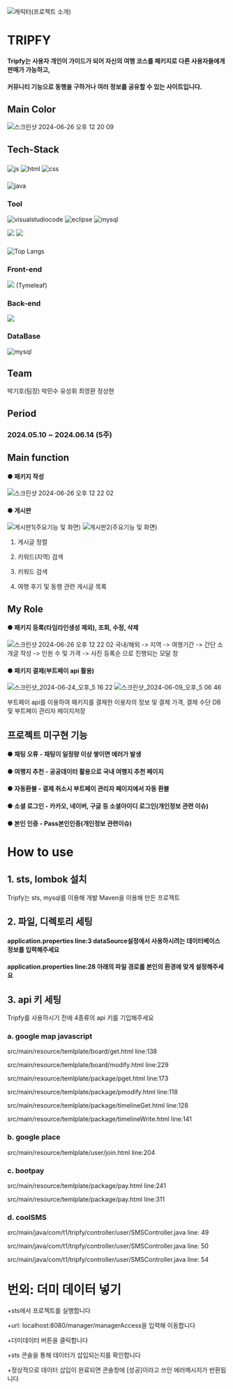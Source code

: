 ![캐릭터(프로젝트 소개)](https://github.com/Burgundysocks/final-project/assets/136434305/7e148ea8-72ed-487d-ac36-14c453672033)

# TRIPFY
#### Tripfy는 사용자 개인이 가이드가 되어 자신의 여행 코스를 패키지로 다른 사용자들에게 판매가 가능하고,
#### 커뮤니티 기능으로 동행을 구하거나 여러 정보를 공유할 수 있는 사이트입니다.

## Main Color

![스크린샷 2024-06-26 오후 12 20 09](https://github.com/Burgundysocks/final-project/assets/136434305/678bc1cf-7867-4db8-85ba-1a6c7132b54d)

## Tech-Stack

### 
![js](https://img.shields.io/badge/JavaScript-F7DF1E?style=for-the-badge&logo=JavaScript&logoColor=white)
![html](https://img.shields.io/badge/HTML-239120?style=for-the-badge&logo=html5&logoColor=white)
![css](https://img.shields.io/badge/CSS-239120?&style=for-the-badge&logo=css3&logoColor=white)
### 
![java](https://img.shields.io/badge/Java-ED8B00?style=for-the-badge&logo=openjdk&logoColor=white)

### Tool
![visualstudiocode](https://img.shields.io/badge/Visual_Studio_Code-0078D4?style=for-thebadge&logo=visual%20studio%20code&logoColor=white)
![eclipse](https://img.shields.io/badge/Eclipse-2C2255?style=for-the-badge&logo=eclipse&logoColor=white)
![mysql](https://img.shields.io/badge/MySQL-00000F?style=for-the-badge&logo=mysql&logoColor=white)

![](https://img.shields.io/badge/Figma-F24E1E?style=for-the-badge&logo=figma&logoColor=white)
![](https://img.shields.io/badge/Sourcetree-0052CC?style=for-the-badge&logo=Sourcetree&logoColor=white)

### 
![Top Langs](https://github-readme-stats.vercel.app/api/top-langs/?username=Burgundysocks)

### Front-end
![](https://img.shields.io/badge/Spring-6DB33F?style=for-the-badge&logo=spring&logoColor=white)
(Tymeleaf)

### Back-end
![](https://img.shields.io/badge/Spring-6DB33F?style=for-the-badge&logo=spring&logoColor=white)

### DataBase
![mysql](https://img.shields.io/badge/MySQL-00000F?style=for-the-badge&logo=mysql&logoColor=white)

## Team
박기호(팀장) 박민수 유성휘 최영환 정상현

## Period
### 2024.05.10 ~ 2024.06.14 (5주)

## Main function
#### ● 패키지 작성
![스크린샷 2024-06-26 오후 12 22 02](https://github.com/Burgundysocks/final-project/assets/136434305/1077696a-05b2-4fc5-8057-839bb4d091bc)

####  ● 게시판
![게시판1(주요기능 및 화면)](https://github.com/Burgundysocks/final-project/assets/136434305/0c710d3c-174d-4f6c-a4f2-2a215c0b1f6f)
![게시판2(주요기능 및 화면)](https://github.com/Burgundysocks/final-project/assets/136434305/f233e66b-9771-4df7-8dd0-2f201a179285)
1. 게시글 정렬

2. 키워드(지역) 검색

3. 키워드 검색

4. 여행 후기 및 동행 관련 게시글 목록


## My Role
#### ● 패키지 등록(타임라인생성 제외), 조회, 수정, 삭제
![스크린샷 2024-06-26 오후 12 22 02](https://github.com/Burgundysocks/final-project/assets/136434305/1077696a-05b2-4fc5-8057-839bb4d091bc)
국내/해외 -> 지역 -> 여행기간 -> 간단 소개글 작성 -> 인원 수 및 가격 -> 사진 등록순 으로 진행되는 모달 창

#### ● 패키지 결제(부트페이 api 활용)
![스크린샷_2024-06-24_오후_5 16 22](https://github.com/Burgundysocks/final-project/assets/136434305/959b511b-dffa-4a3f-b287-cb7b7fae45c2)
![스크린샷_2024-06-09_오후_5 06 46](https://github.com/Burgundysocks/final-project/assets/136434305/8bd30cd1-25fe-4566-aba4-4daf37ffc571)

부트페이 api를 이용하여 패키지를 결제한 이용자의 정보 및 결제 가격, 결제 수단 DB 및 부트페이 관리자 페이지저장




## 프로젝트 미구현 기능
#### ● 채팅 오류 - 채팅이 일정량 이상 쌓이면 에러가 발생
#### ● 여행지 추천 - 공공데이터 활용으로 국내 여행지 추천 페이지
#### ● 자동환불 - 결제 취소시 부트페이 관리자 페이지에서 자동 환불
#### ● 소셜 로그인 - 카카오, 네이버, 구글 등 소셜아이디 로그인(개인정보 관련 이슈)
#### ● 본인 인증  - Pass본인인증(개인정보 관련이슈)


# How to use
## 1. sts, lombok 설치
Tripfy는 sts, mysql를 이용해 개발
Maven을 이용해 만든 프로젝트

## 2. 파일, 디렉토리 세팅
#### application.properties line:3 dataSource설정에서 사용하시려는 데이터베이스 정보를 입력해주세요
#### application.properties line:28 아래의 파일 경로를 본인의 환경에 맞게 설정해주세요

## 3. api 키 세팅
Tripfy를 사용하시기 전에 4종류의 api 키를 기입해주세요

### a. google map javascript
src/main/resource/temlplate/board/get.html line:138

src/main/resource/temlplate/board/modify.html line:229

src/main/resource/temlplate/package/pget.html line:173

src/main/resource/temlplate/package/pmodify.html line:118

src/main/resource/temlplate/package/timelineGet.html line:128

src/main/resource/temlplate/package/timelineWrite.html line:141

### b. google place
src/main/resource/temlplate/user/join.html line:204

### c. bootpay
src/main/resource/temlplate/package/pay.html line:241

src/main/resource/temlplate/package/pay.html line:311

### d. coolSMS
src/main/java/com/t1/tripfy/controller/user/SMSController.java line: 49

src/main/java/com/t1/tripfy/controller/user/SMSController.java line: 50

src/main/java/com/t1/tripfy/controller/user/SMSController.java line: 54

# 번외: 더미 데이터 넣기
+sts에서 프로젝트를 실행합니다

+url: localhost:8080/manager/managerAccess을 입력해 이동합니다

+더미데이터 버튼을 클릭합니다

+sts 콘솔을 통해 데이터가 삽입되는지를 확인합니다

+정상적으로 데이터 삽입이 완료되면 콘솔창에 [성공]이라고 쓰인 에러메시지가 반환됩니다
